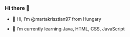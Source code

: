 ### Hi there 👋

<!--
**martakrisztian97/martakrisztian97** is a ✨ _special_ ✨ repository because its `README.md` (this file) appears on your GitHub profile.

Here are some ideas to get you started:
-->

- 👋 Hi, I’m @martakrisztian97 from Hungary
<!--- 🔭 I’m currently working on ...-->
- 🌱 I’m currently learning Java, HTML, CSS, JavaScript
<!--- 👯 I’m looking to collaborate on ...
- 🤔 I’m looking for help with ...
- 💬 Ask me about ...
- 📫 How to reach me: ...
- 😄 Pronouns: ...
- ⚡ Fun fact: ...
-->
